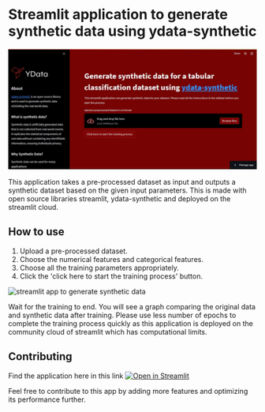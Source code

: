 # Streamlit application to generate synthetic data using ydata-synthetic

<img src="https://github.com/rajeshai/ydata-synthetic/blob/dev/examples/regular/streamlit%20app/app.JPG" alt="streamlit app to generate synthetic data">

This application takes a pre-processed dataset as input and outputs a synthetic dataset based on the given input parameters. This is made with open source libraries streamlit, ydata-synthetic and deployed on the streamlit cloud.

## How to use
1. Upload a pre-processed dataset.
2. Choose the numerical features and categorical features.
3. Choose all the training parameters appropriately.
4. Click the 'click here to start the training process' button.

<img src="https://github.com/rajeshai/ydata-synthetic/blob/dev/examples/regular/streamlit%20app/app.gif" alt="streamlit app to generate synthetic data">

Wait for the training to end. You will see a graph comparing the original data and synthetic data after training.
Please use less number of epochs to complete the training process quickly as this application is deployed on the community cloud of streamlit which has computational limits.

## Contributing

Find the application here in this link [![Open in Streamlit](https://static.streamlit.io/badges/streamlit_badge_black_white.svg)](https://share.streamlit.io/rajeshai/ydata-synthetic-streamlit/main/app.py)

Feel free to contribute to this app by adding more features and optimizing its performance further.
